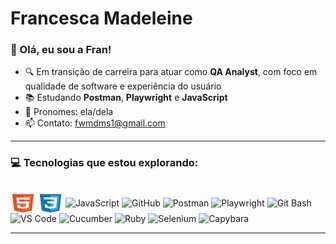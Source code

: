 # Francesca Madeleine

### 👋 Olá, eu sou a Fran!

- 🔍 Em transição de carreira para atuar como **QA Analyst**, com foco em qualidade de software e experiência do usuário  
- 📚 Estudando **Postman**, **Playwright** e **JavaScript**  
- 💬 Pronomes: ela/dela  
- 📫 Contato: fwmdms1@gmail.com  

---

### 💻 Tecnologias que estou explorando:

<div style="display: inline_block"><br>
  <img align="center" alt="HTML" height="30" width="40" src="https://raw.githubusercontent.com/devicons/devicon/master/icons/html5/html5-original.svg">
  <img align="center" alt="CSS" height="30" width="40" src="https://raw.githubusercontent.com/devicons/devicon/master/icons/css3/css3-original.svg">
  <img align="center" alt="JavaScript" height="30" width="80" src="https://img.shields.io/badge/JavaScript-323330?style=for-the-badge&logo=javascript&logoColor=F7DF1E">
  <img align="center" alt="GitHub" height="30" width="40" src="https://cdn.jsdelivr.net/gh/devicons/devicon/icons/github/github-original.svg" />
  <img align="center" alt="Postman" height="30" width="40" src="https://www.vectorlogo.zone/logos/getpostman/getpostman-icon.svg" />
  <img align="center" alt="Playwright" height="30" width="40" src="https://playwright.dev/img/playwright-logo.svg" />
<img align="center" alt="Git Bash" height="30" width="40" src="https://cdn.jsdelivr.net/gh/devicons/devicon/icons/git/git-original.svg" />
<img align="center" alt="VS Code" height="30" width="40" src="https://cdn.jsdelivr.net/gh/devicons/devicon/icons/vscode/vscode-original.svg" />
  <img align="center" alt="Cucumber" height="30" width="40" src="https://static.cucumber.io/images/cucumber-logo.svg" />
  <img align="center" alt="Ruby" height="30" width="40" src="https://cdn.jsdelivr.net/gh/devicons/devicon/icons/ruby/ruby-original.svg" />
  <img align="center" alt="Selenium" height="30" width="40" src="https://www.vectorlogo.zone/logos/selenium/selenium-icon.svg" />
  <img align="center" alt="Capybara" height="30" width="40" src="https://raw.githubusercontent.com/teamcapybara/capybara/master/logo/capybara.png" />
</div>

---

